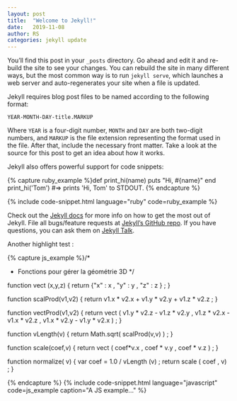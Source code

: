 ```yaml
---
layout: post
title:  "Welcome to Jekyll!"
date:   2019-11-08
author: RS
categories: jekyll update
---
```

You’ll find this post in your `_posts` directory. Go ahead and edit it and re-build the site to see your changes. You can rebuild the site in many different ways, but the most common way is to run `jekyll serve`, which launches a web server and auto-regenerates your site when a file is updated.

Jekyll requires blog post files to be named according to the following format:

`YEAR-MONTH-DAY-title.MARKUP`

Where `YEAR` is a four-digit number, `MONTH` and `DAY` are both two-digit numbers, and `MARKUP` is the file extension representing the format used in the file. After that, include the necessary front matter. Take a look at the source for this post to get an idea about how it works.

Jekyll also offers powerful support for code snippets:


{% capture ruby_example %}def print_hi(name)
  puts "Hi, #{name}"
end
print_hi('Tom')
#=> prints 'Hi, Tom' to STDOUT.
{% endcapture %}

{% include code-snippet.html language="ruby" code=ruby_example %}

Check out the [Jekyll docs][jekyll-docs] for more info on how to get the most out of Jekyll. File all bugs/feature requests at [Jekyll’s GitHub repo][jekyll-gh]. If you have questions, you can ask them on [Jekyll Talk][jekyll-talk].


Another highlight test : 

{% capture js_example %}/*
 * Fonctions pour gérer la géométrie 3D
 */

function vect (x,y,z) {
    return {"x" : x , "y" : y , "z" : z } ;
}

function scalProd(v1,v2) {
    return v1.x * v2.x + v1.y * v2.y + v1.z * v2.z ;
}

function vectProd(v1,v2) {
    return vect ( v1.y * v2.z - v1.z * v2.y , v1.z * v2.x - v1.x * v2.z , v1.x * v2.y - v1.y * v2.x ) ;
}

function vLength(v) {
    return Math.sqrt( scalProd(v,v) ) ;
}

function scale(coef,v) {
    return vect ( coef*v.x , coef * v.y , coef * v.z ) ;
}

function normalize( v) {
    var coef = 1.0 / vLength (v) ;
    return scale ( coef , v) ;
}

{% endcapture %}
{% include code-snippet.html language="javascript" code=js_example caption="A JS example..." %}

[jekyll-docs]: https://jekyllrb.com/docs/home
[jekyll-gh]:   https://github.com/jekyll/jekyll
[jekyll-talk]: https://talk.jekyllrb.com/
